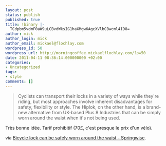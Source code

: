 ```yaml
---
layout: post
status: publish
published: true
title: !binary |-
  TCdpbm5vdmF0aW9uLCBvdWksIG1haXMgw6AgcXVlbCBwcml4ID8=
author: mick
author_login: mick
author_email: mickael@flochlay.com
wordpress_id: 50
wordpress_url: http://morningcoffee.mickaelflochlay.com/?p=50
date: 2011-04-11 08:36:14.000000000 +02:00
categories:
- Uncategorized
tags:
- style
comments: []
---
```

<blockquote>Cyclists can transport their locks in a variety of ways while they're riding, but most approaches involve inherent disadvantages for safety, flexibility or style. The Hiplok, on the other hand, is a brand-new alternative from UK-based Plus 8 Industries that can be simply worn around the waist when it's not being used.</blockquote>
Très bonne idée. Tarif prohibitif (70£, c'est presque le prix d'un vélo).

via <a href="http://www.springwise.com/lifestyle_leisure/hiplok/?utm_source=feedburner&amp;utm_medium=feed&amp;utm_campaign=Feed%3A+springwise+%28Springwise%29">Bicycle lock can be safely worn around the waist - Springwise</a>.
